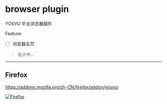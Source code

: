 # browser plugin

YOSVU 平台浏览器插件

Feature:

- [ ] 浏览器主页

> 设计中...

 ---

## Firefox

<https://addons.mozilla.org/zh-CN/firefox/addon/yosvu/>
 
[![Firefox](https://blog.mozilla.org/addons/files/2015/11/get-the-addon.png)](https://addons.mozilla.org/zh-CN/firefox/addon/yosvu/)